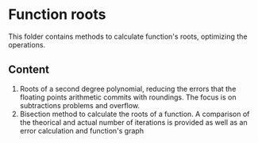 # **Function roots**

This folder contains methods to calculate function's roots, optimizing the operations. 

## Content
1. Roots of a second degree polynomial, reducing the errors that the floating points arithmetic commits with roundings. The focus is on subtractions problems and overflow.
2. Bisection method to calculate the roots of a function. A comparison of the theorical and actual number of iterations is provided as well as an error calculation and function's graph